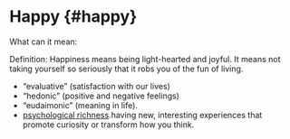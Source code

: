 # Happy {#happy}

What can it mean:

Definition: Happiness means being light-hearted and joyful. It means not taking yourself so seriously that it robs you of the fun of living.

*   “evaluative” (satisfaction with our lives)
*   “hedonic” (positive and negative feelings)
*   “eudaimonic” (meaning in life). 
*   [psychological richness](https://link.springer.com/article/10.1007/s42761-020-00011-z).having new, interesting experiences that promote curiosity or transform how you think.